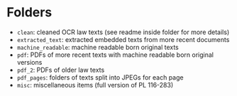# Folders

-   `clean`: cleaned OCR law texts (see readme inside folder for more details)
-   `extracted_text`: extracted embedded texts from more recent documents
-   `machine_readable`: machine readable born original texts
-   `pdf`: PDFs of more recent texts with machine readable born original versions
-   `pdf_2`: PDFs of older law texts
-   `pdf_pages`: folders of texts split into JPEGs for each page
-   `misc`: miscellaneous items (full version of PL 116-283)
